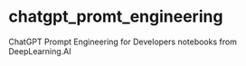 # chatgpt_promt_engineering
ChatGPT Prompt Engineering for Developers notebooks from DeepLearning.AI
